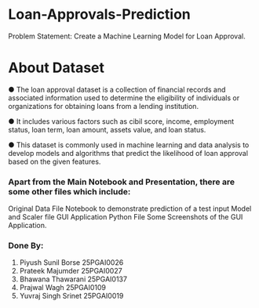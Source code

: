 # Loan-Approvals-Prediction
Problem Statement: Create a Machine Learning Model for Loan Approval.

# About Dataset
●	The loan approval dataset is a collection of financial records and associated information used to determine the eligibility of individuals or organizations for obtaining loans from a lending institution.

●	 It includes various factors such as cibil score, income, employment status, loan term, loan amount, assets value, and loan status. 

●	This dataset is commonly used in machine learning and data analysis to develop models and algorithms that predict the likelihood of loan approval based on the given features.

### Apart from the Main Notebook and Presentation, there are some other files which include:

Original Data File
Notebook to demonstrate prediction of a test input
Model and Scaler file
GUI Application Python File
Some Screenshots of the GUI Application.

### Done By:


1. Piyush Sunil Borse 25PGAI0026
2. Prateek Majumder 25PGAI0027
3. Bhawana Thawarani 25PGAI0137
4. Prajwal Wagh 25PGAI0109
5. Yuvraj Singh Srinet 25PGAI0019

